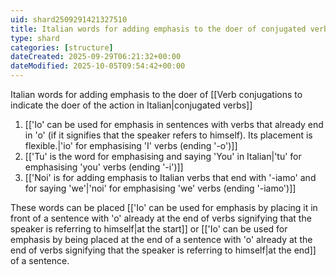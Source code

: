 ```yaml
---
uid: shard2509291421327510
title: Italian words for adding emphasis to the doer of conjugated verbs
type: shard
categories: [structure]
dateCreated: 2025-09-29T06:21:32+00:00
dateModified: 2025-10-05T09:54:42+00:00
---
```

Italian words for adding emphasis to the doer of [[Verb conjugations to indicate the doer of the action in Italian|conjugated verbs]]

1. [['Io' can be used for emphasis in sentences with verbs that already end in 'o' (if it signifies that the speaker refers to himself). Its placement is flexible.|'io' for emphasising 'I' verbs (ending '-o')]]
2. [['Tu' is the word for emphasising and saying 'You' in Italian|'tu' for emphasising 'you' verbs (ending '-i')]]
3. [['Noi' is for adding emphasis to Italian verbs that end with '-iamo' and for saying 'we'|'noi' for emphasising 'we' verbs (ending '-iamo')]]

These words can be placed [['Io' can be used for emphasis by placing it in front of a sentence with 'o' already at the end of verbs signifying that the speaker is referring to himself|at the start]] or [['Io' can be used for emphasis by being placed at the end of a sentence with 'o' already at the end of verbs signifying that the speaker is referring to himself|at the end]] of a sentence.